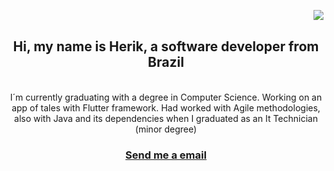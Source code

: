 <a href="https://visitorbadge.io/status?path=https%3A%2F%2Fgithub.com%2Fdevherik%2Fdevherik"><img align="right" src="https://api.visitorbadge.io/api/combined?path=https%3A%2F%2Fgithub.com%2Fdevherik%2Fdevherik&label=visitors&labelColor=%2337d67a&countColor=%23555555" /></a>
<br/>

<h2 align="center">Hi, my name is Herik, a software developer from Brazil</h2>
<br/>
<div align="center">
I´m currently graduating with a degree in Computer Science.
Working on an app of tales with Flutter framework.
Had worked with Agile methodologies, also with Java and its dependencies when I graduated as an It Technician (minor degree)
<br/>
<div align="center">
  <a href="mailto:dev.herik@gmail.com">
    <h3>Send me a email</h3>
  </a>
